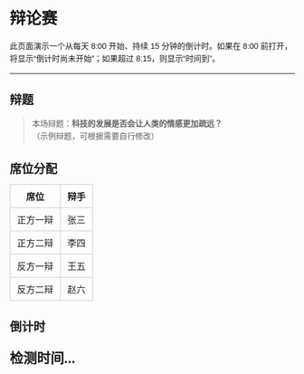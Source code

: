 <!DOCTYPE html>
<html lang="zh-cn">
<head>
  <meta charset="UTF-8" />
  <title>辩论赛</title>
  <style>
    body {
      font-family: sans-serif;
      margin: 20px;
      line-height: 1.6;
    }
    h1, h2 {
      margin-bottom: 0.5em;
    }
    table {
      border-collapse: collapse;
      margin-top: 10px;
      margin-bottom: 20px;
    }
    th, td {
      border: 1px solid #ccc;
      padding: 8px 12px;
    }
    #countdown {
      font-size: 24px;
      font-weight: bold;
      margin-top: 20px;
    }
  </style>
</head>
<body>

<h1>辩论赛</h1>
<p>此页面演示一个从每天 8:00 开始、持续 15 分钟的倒计时。如果在 8:00 前打开，将显示“倒计时尚未开始”；如果超过 8:15，则显示“时间到”。</p>

<hr/>

<h2>辩题</h2>
<blockquote>
  本场辩题：<strong>科技的发展是否会让人类的情感更加疏远？</strong>
  <br/>（示例辩题，可根据需要自行修改）
</blockquote>

<h2>席位分配</h2>
<table>
  <tr>
    <th>席位</th>
    <th>辩手</th>
  </tr>
  <tr>
    <td>正方一辩</td>
    <td>张三</td>
  </tr>
  <tr>
    <td>正方二辩</td>
    <td>李四</td>
  </tr>
  <tr>
    <td>反方一辩</td>
    <td>王五</td>
  </tr>
  <tr>
    <td>反方二辩</td>
    <td>赵六</td>
  </tr>
</table>

<h2>倒计时</h2>
<div id="countdown">检测时间...</div>

<script>
// 设置每天固定的开始和结束时间（本地时间）
var startTime = new Date();
startTime.setHours(8, 0, 0, 0);   // 8:00
var endTime = new Date();
endTime.setHours(8, 15, 0, 0);    // 8:15

// 定时器，每秒更新一次倒计时
var timer = setInterval(updateCountdown, 1000);

function updateCountdown() {
  var now = new Date();

  // 1. 如果当前时间还不到 8:00，倒计时尚未开始
  if (now < startTime) {
    document.getElementById('countdown').innerText = "倒计时尚未开始";
  
  // 2. 如果当前时间在 8:00 和 8:15 之间，显示剩余时间
  } else if (now >= startTime && now < endTime) {
    var remainingSecs = Math.floor((endTime - now) / 1000);
    var minutes = Math.floor(remainingSecs / 60);
    var seconds = remainingSecs % 60;

    // 格式化秒数
    seconds = seconds < 10 ? '0' + seconds : seconds;
    document.getElementById('countdown').innerText = minutes + ":" + seconds;

  // 3. 如果当前时间已经超过 8:15，倒计时结束
  } else {
    clearInterval(timer);
    document.getElementById('countdown').innerText = "时间到！";
  }
}
</script>

</body>
</html>
